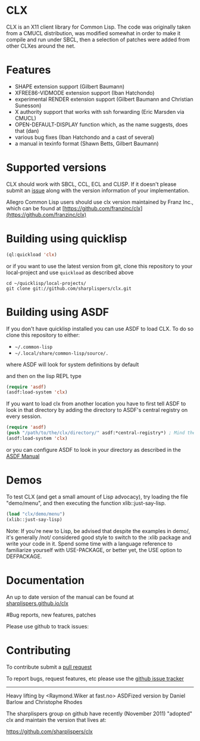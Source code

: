 # CLX

CLX is an X11 client library for Common Lisp. The code was originally
taken from a CMUCL distribution, was modified somewhat in order to
make it compile and run under SBCL, then a selection of patches were
added from other CLXes around the net.

# Features

 - SHAPE extension support (Gilbert Baumann)
 - XFREE86-VIDMODE extension support (Iban Hatchondo)
 - experimental RENDER extension support 
     (Gilbert Baumann and Christian Sunesson)
 - X authority support that works with ssh forwarding (Eric Marsden via CMUCL)
 - OPEN-DEFAULT-DISPLAY function which, as the name suggests, does that (dan)
 - various bug fixes (Iban Hatchondo and a cast of several)
 - a manual in texinfo format (Shawn Betts, Gilbert Baumann)

# Supported versions

CLX should work with SBCL, CCL, ECL and CLISP. If it doesn't please submit an
[issue](https://github.com/sharplispers/clx/issues/new) along with the version
information of your implementation.

Allegro Common Lisp users should use clx version maintained by Franz Inc., which can
be found at [https://github.com/franzinc/clx](https://github.com/franzinc/clx)

# Building using quicklisp

```lisp
(ql:quickload 'clx)
```

or if you want to use the latest version from git, clone this repository to
your local-project and use `quickload` as described above

```shell
cd ~/quicklisp/local-projects/
git clone git://github.com/sharplispers/clx.git
```

# Building using ASDF

If you don't have quicklisp installed you can use ASDF to load CLX. To do so clone this repository to either:

* `~/.common-lisp`
* `~/.local/share/common-lisp/source/.`

where ASDF will look for system definitions by default

and then on the lisp REPL type

```lisp
(require 'asdf)
(asdf:load-system 'clx)
```

If you want to load clx from another location you have to first tell ASDF to
look in that directory by adding the directory to ASDF's central registry on every session.

```lisp
(require 'asdf)
(push "/path/to/the/clx/directory/" asdf:*central-registry*) ; Mind the trailing slash, it is important.
(asdf:load-system 'clx)
```

or you can configure ASDF to look in your directory as described in the [ASDF Manual](https://common-lisp.net/project/asdf/asdf.html#Configuring-ASDF-to-find-your-systems)


# Demos

To test CLX (and get a small amount of Lisp advocacy), try loading the file
"demo/menu", and then executing the function xlib::just-say-lisp.

```lisp
(load "clx/demo/menu")
(xlib::just-say-lisp)
```

Note: If you're new to Lisp, be advised that despite the examples in
demo/, it's generally /not/ considered good style to switch to the
:xlib package and write your code in it.  Spend some time with a
language reference to familiarize yourself with USE-PACKAGE, or 
better yet, the USE option to DEFPACKAGE.

# Documentation

An up to date version of the manual can be found at [sharplispers.github.io/clx](https://sharplispers.github.io/clx/)

#Bug reports, new features, patches

Please use github to track issues:
# Contributing

To contribute submit a [pull request](https://github.com/sharplispers/clx/pulls)

To report bugs, request features, etc please use the [github issue tracker](https://github.com/sharplispers/clx/issues)

---

Heavy lifting by <Raymond.Wiker at fast.no>
ASDFized version by Daniel Barlow <dan at metacircles.com> 
and Christophe Rhodes <csr21 at cam.ac.uk>

The sharplispers group on github have recently (November 2011)
"adopted" clx and maintain the version that lives at:

https://github.com/sharplispers/clx

